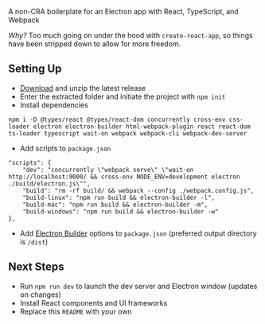 A non-CRA boilerplate for an Electron app with React, TypeScript, and Webpack

*Why?* Too much going on under the hood with `create-react-app`, so things have been stripped down to allow for more freedom.

## Setting Up
* [Download](https://github.com/slashinfty/nocra-electron-ts/zipball/main/) and unzip the latest release
* Enter the extracted folder and initiate the project with `npm init`
* Install dependencies

```
npm i -D @types/react @types/react-dom concurrently cross-env css-loader electron electron-builder html-webpack-plugin react react-dom ts-loader typescript wait-on webpack webpack-cli webpack-dev-server
```

* Add scripts to `package.json`

```
"scripts": {
    "dev": "concurrently \"webpack serve\" \"wait-on http://localhost:9000/ && cross-env NODE_ENV=development electron ./build/electron.js\"",
    "build": "rm -rf build/ && webpack --config ./webpack.config.js",
    "build-linux": "npm run build && electron-builder -l",
    "build-mac": "npm run build && electron-builder -m",
    "build-windows": "npm run build && electron-builder -w"
},
```

* Add [Electron Builder](https://www.electron.build/configuration/configuration#configuration) options to `package.json` (preferred output directory is `/dist`)

## Next Steps
* Run `npm run dev` to launch the dev server and Electron window (updates on changes)
* Install React components and UI frameworks
* Replace this `README` with your own